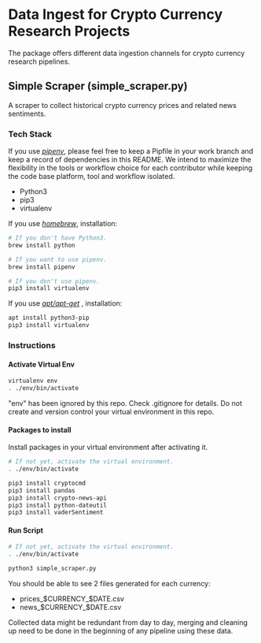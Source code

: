 # Data Ingest for Crypto Currency Research Projects
The package offers different data ingestion channels for crypto currency research pipelines.

## Simple Scraper (simple_scraper.py)
A scraper to collect historical crypto currency prices and related news sentiments.

### Tech Stack
If you use *[pipenv](https://github.com/pypa/pipenv)*, please feel free to keep a Pipfile in your work branch and keep
a record of dependencies in this README. We intend to maximize the flexibility in the tools or workflow choice for each
contributor while keeping the code base platform, tool and workflow isolated.
* Python3
* pip3
* virtualenv

If you use *[homebrew](https://brew.sh/)*, installation:

```bash
# If you don't have Python3.
brew install python

# If you want to use pipenv.
brew install pipenv

# If you don't use pipenv.
pip3 install virtualenv
```

If you use *[apt/apt-get](https://askubuntu.com/questions/445384/what-is-the-difference-between-apt-and-apt-get)*
, installation:

```bash
apt install python3-pip
pip3 install virtualenv
```

### Instructions
#### Activate Virtual Env

```bash
virtualenv env
. ./env/bin/activate
```

"env" has been ignored by this repo.
Check .gitignore for details.
Do not create and version control your virtual environment in this repo.

#### Packages to install
Install packages in your virtual environment after activating it.

```bash
# If not yet, activate the virtual environment.
. ./env/bin/activate

pip3 install cryptocmd
pip3 install pandas
pip3 install crypto-news-api
pip3 install python-dateutil
pip3 install vaderSentiment
```

#### Run Script

```bash
# If not yet, activate the virtual environment.
. ./env/bin/activate

python3 simple_scraper.py
```

You should be able to see 2 files generated for each currency:
* prices_$CURRENCY_$DATE.csv
* news_$CURRENCY_$DATE.csv

Collected data might be redundant from day to day, merging and cleaning up need to be done in the
 beginning of any pipeline using these data.
